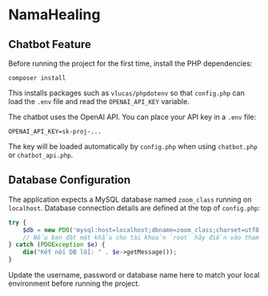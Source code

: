 # NamaHealing

## Chatbot Feature

Before running the project for the first time, install the PHP dependencies:

```
composer install
```

This installs packages such as `vlucas/phpdotenv` so that `config.php` can load
the `.env` file and read the `OPENAI_API_KEY` variable.

The chatbot uses the OpenAI API. You can place your API key in a `.env` file:

```
OPENAI_API_KEY=sk-proj-...
```

The key will be loaded automatically by `config.php` when using `chatbot.php` or `chatbot_api.php`.

## Database Configuration

The application expects a MySQL database named `zoom_class` running on
`localhost`. Database connection details are defined at the top of
`config.php`:

```php
try {
    $db = new PDO('mysql:host=localhost;dbname=zoom_class;charset=utf8', 'root', '');
    // Nếu bạn đặt mật khẩu cho tài khoản `root` hãy điền vào tham số cuối cùng
} catch (PDOException $e) {
    die("Kết nối DB lỗi: " . $e->getMessage());
}
```

Update the username, password or database name here to match your local
environment before running the project.
